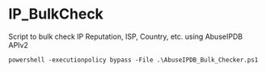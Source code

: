 # IP_BulkCheck
Script to bulk check IP Reputation, ISP, Country, etc. using AbuseIPDB APIv2

```CMD
powershell -executionpolicy bypass -File .\AbuseIPDB_Bulk_Checker.ps1
```
